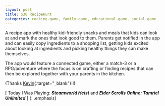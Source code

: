 ```yaml
---
layout: post
title: 530 RecipeHunt
categories: cooking-game, family-game, educational-game, social-game
---
```

A recipe app with healthy kid-friendly snacks and meals that kids can look at and mark the ones that look good to them.  Parents get notified in the app and can easily copy ingredients to a shopping list, getting kids excited about looking at ingredients and picking healthy things they can make themselves.

The app would feature a connected game, either a match-3 or a RPG/adventure where the focus is on crafting or finding recipes that can then be explored together with your parents in the kitchen.

(Thanks [Kevin](http://kevinmcgillivray.net){:target="_blank"}!!)

[ Today I Was Playing: ***Steamworld Heist*** and ***Elder Scrolls Online: Tamriel Unlimited*** ]
{: .emphasis}